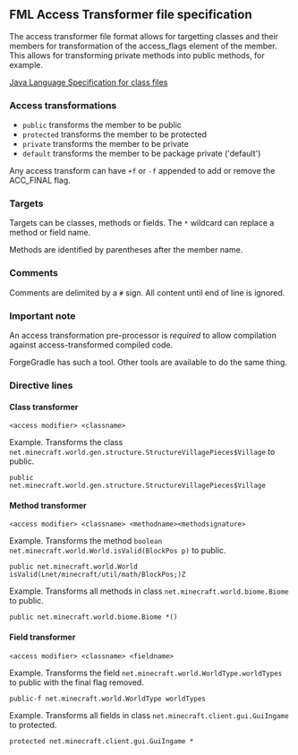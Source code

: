 ## FML Access Transformer file specification

The access transformer file format allows for targetting classes and their members for transformation 
of the access_flags element of the member. This allows for transforming private methods into public methods,
for example.

[Java Language Specification for class files](https://docs.oracle.com/javase/specs/jvms/se8/html/jvms-4.html)

### Access transformations
* ````public```` transforms the member to be public
* ````protected```` transforms the member to be protected
* ````private```` transforms the member to be private
* ````default```` transforms the member to be package private ('default')

Any access transform can have ````+f```` or ````-f```` appended to add or remove the ACC_FINAL flag.

### Targets
Targets can be classes, methods or fields. The ````*```` wildcard can replace a method or field name.

Methods are identified by parentheses after the member name.

### Comments
Comments are delimited by a ````#```` sign. All content until end of line is ignored.

### Important note
An access transformation pre-processor is *required* to allow compilation against access-transformed compiled code.

ForgeGradle has such a tool. Other tools are available to do the same thing.

### Directive lines
#### Class transformer
````
<access modifier> <classname>
````
Example. Transforms the class ````net.minecraft.world.gen.structure.StructureVillagePieces$Village```` to public.
````
public net.minecraft.world.gen.structure.StructureVillagePieces$Village
````

#### Method transformer
````
<access modifier> <classname> <methodname><methodsignature>
````
Example. Transforms the method ````boolean net.minecraft.world.World.isValid(BlockPos p)```` to public.
````
public net.minecraft.world.World isValid(Lnet/minecraft/util/math/BlockPos;)Z
````

Example. Transforms all methods in class ````net.minecraft.world.biome.Biome```` to public.
````
public net.minecraft.world.biome.Biome *()
````
#### Field transformer
````
<access modifier> <classname> <fieldname>
````
Example. Transforms the field ````net.minecraft.world.WorldType.worldTypes```` to public with the final flag removed.
````
public-f net.minecraft.world.WorldType worldTypes
````
Example. Transforms all fields in class ````net.minecraft.client.gui.GuiIngame```` to protected.
````
protected net.minecraft.client.gui.GuiIngame *
````